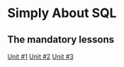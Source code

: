 # Simply About SQL

## The mandatory lessons

[Unit #1](./Unit-01.md)
[Unit #2](./Unit-02.md)
[Unit #3](./Unit-03.md)
